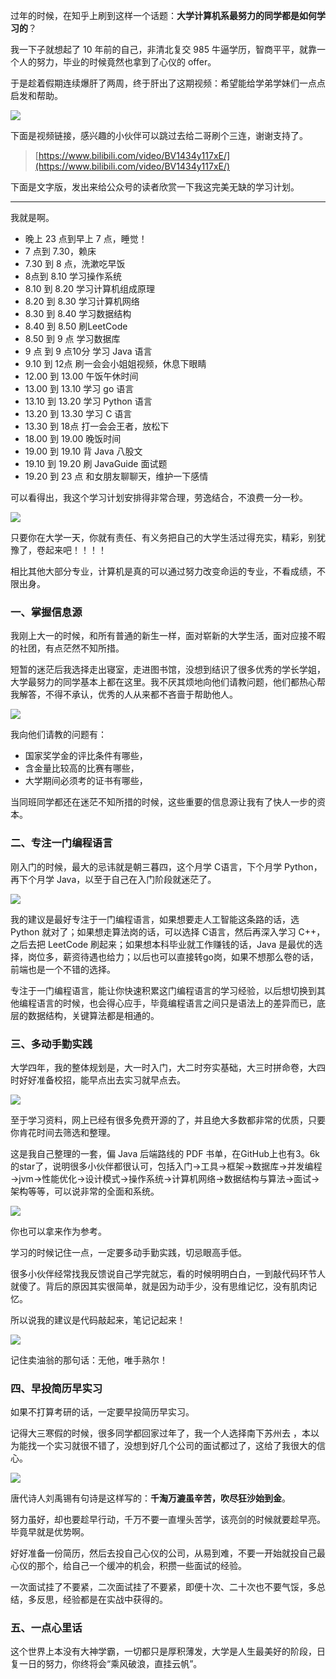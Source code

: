 过年的时候，在知乎上刷到这样一个话题：**大学计算机系最努力的同学都是如何学习的**？

我一下子就想起了 10 年前的自己，非清北复交 985 牛逼学历，智商平平，就靠一个人的努力，毕业的时候竟然也拿到了心仪的 offer。

于是趁着假期连续爆肝了两周，终于肝出了这期视频：希望能给学弟学妹们一点点启发和帮助。

![](http://cdn.tobebetterjavaer.com/tobebetterjavaer/images/images/xianliaolaoke/daxue-nuli-jisuanji-1.jpg)

下面是视频链接，感兴趣的小伙伴可以跳过去给二哥刷个三连，谢谢支持了。

>[https://www.bilibili.com/video/BV1434y117xE/](https://www.bilibili.com/video/BV1434y117xE/)

下面是文字版，发出来给公众号的读者欣赏一下我这完美无缺的学习计划。

------

我就是啊。

- 晚上 23 点到早上 7 点，睡觉！
- 7 点到 7.30，赖床
- 7.30 到 8 点，洗漱吃早饭
- 8点到 8.10 学习操作系统
- 8.10 到 8.20 学习计算机组成原理
- 8.20 到 8.30 学习计算机网络
- 8.30 到 8.40 学习数据结构
- 8.40 到 8.50 刷LeetCode
- 8.50 到 9 点 学习数据库
- 9 点 到 9 点10分 学习 Java 语言
- 9.10 到 12点 刷一会会小姐姐视频，休息下眼睛
- 12.00 到 13.00 午饭午休时间
- 13.00 到 13.10 学习 go 语言
- 13.10 到 13.20 学习 Python 语言
- 13.20 到 13.30 学习 C 语言
- 13.30 到 18点 打一会会王者，放松下
- 18.00 到 19.00 晚饭时间
- 19.00 到 19.10 背 Java 八股文
- 19.10 到 19.20 刷 JavaGuide 面试题
- 19.20 到 23 点 和女朋友聊聊天，维护一下感情

可以看得出，我这个学习计划安排得非常合理，劳逸结合，不浪费一分一秒。


![](http://cdn.tobebetterjavaer.com/tobebetterjavaer/images/images/xianliaolaoke/daxue-nuli-jisuanji-2.gif)


只要你在大学一天，你就有责任、有义务把自己的大学生活过得充实，精彩，别犹豫了，卷起来吧！！！！

相比其他大部分专业，计算机是真的可以通过努力改变命运的专业，不看成绩，不限出身。

### 一、掌握信息源

我刚上大一的时候，和所有普通的新生一样，面对崭新的大学生活，面对应接不暇的社团，有点茫然不知所措。

短暂的迷茫后我选择走出寝室，走进图书馆，没想到结识了很多优秀的学长学姐，大学最努力的同学基本上都在这里。我不厌其烦地向他们请教问题，他们都热心帮我解答，不得不承认，优秀的人从来都不吝啬于帮助他人。

![](http://cdn.tobebetterjavaer.com/tobebetterjavaer/images/images/xianliaolaoke/daxue-nuli-jisuanji-3.jpg)


我向他们请教的问题有：

- 国家奖学金的评比条件有哪些，
- 含金量比较高的比赛有哪些，
- 大学期间必须考的证书有哪些，

当同班同学都还在迷茫不知所措的时候，这些重要的信息源让我有了快人一步的资本。

### 二、专注一门编程语言

刚入门的时候，最大的忌讳就是朝三暮四，这个月学 C语言，下个月学 Python，再下个月学 Java，以至于自己在入门阶段就迷茫了。

![](http://cdn.tobebetterjavaer.com/tobebetterjavaer/images/images/xianliaolaoke/daxue-nuli-jisuanji-4.jpeg)

我的建议是最好专注于一门编程语言，如果想要走人工智能这条路的话，选 Python 就对了；如果想走算法岗的话，可以选择 C语言，然后再深入学习 C++，之后去把 LeetCode 刷起来；如果想本科毕业就工作赚钱的话，Java 是最优的选择，岗位多，薪资待遇也给力；以后也可以直接转go岗，如果不想那么卷的话，前端也是一个不错的选择。

专注于一门编程语言，能让你快速积累这门编程语言的学习经验，以后想切换到其他编程语言的时候，也会得心应手，毕竟编程语言之间只是语法上的差异而已，底层的数据结构，关键算法都是相通的。

### 三、多动手勤实践

大学四年，我的整体规划是，大一时入门，大二时夯实基础，大三时拼命卷，大四时好好准备校招，能早点出去实习就早点去。


![](http://cdn.tobebetterjavaer.com/tobebetterjavaer/images/images/xianliaolaoke/daxue-nuli-jisuanji-5.jpg)


至于学习资料，网上已经有很多免费开源的了，并且绝大多数都非常的优质，只要你肯花时间去筛选和整理。

这是我自己整理的一套，偏 Java 后端路线的 PDF 书单，在GitHub上也有3。6k的star了，说明很多小伙伴都很认可，包括入门→工具→框架→数据库→并发编程→jvm→性能优化→设计模式→操作系统→计算机网络→数据结构与算法→面试→架构等等，可以说非常的全面和系统。

![](http://cdn.tobebetterjavaer.com/tobebetterjavaer/images/images/xianliaolaoke/daxue-nuli-jisuanji-6.jpg)

你也可以拿来作为参考。

学习的时候记住一点，一定要多动手勤实践，切忌眼高手低。

很多小伙伴经常找我反馈说自己学完就忘，看的时候明明白白，一到敲代码环节人就傻了。背后的原因其实很简单，就是因为动手少，没有思维记忆，没有肌肉记忆。

所以说我的建议是代码敲起来，笔记记起来！

![](http://cdn.tobebetterjavaer.com/tobebetterjavaer/images/images/xianliaolaoke/daxue-nuli-jisuanji-7.gif)


记住卖油翁的那句话：无他，唯手熟尔！

### 四、早投简历早实习

如果不打算考研的话，一定要早投简历早实习。

记得大三寒假的时候，很多同学都回家过年了，我一个人选择南下苏州去 ，本以为能找一个实习就很不错了，没想到好几个公司的面试都过了，这给了我很大的信心。

![](http://cdn.tobebetterjavaer.com/tobebetterjavaer/images/images/xianliaolaoke/daxue-nuli-jisuanji-8.jpeg)


唐代诗人刘禹锡有句诗是这样写的：**千淘万漉虽辛苦，吹尽狂沙始到金**。

努力虽好，却也要趁早行动，千万不要一直埋头苦学，该亮剑的时候就要趁早亮。毕竟早就是优势啊。

好好准备一份简历，然后去投自己心仪的公司，从易到难，不要一开始就投自己最心仪的那个，给自己一个缓冲的机会，积攒一些面试的经验。

一次面试挂了不要紧，二次面试挂了不要紧，即便十次、二十次也不要气馁，多总结，多反思，经验都是在实战中获得的。

### 五、一点心里话

这个世界上本没有大神学霸，一切都只是厚积薄发，大学是人生最美好的阶段，日复一日的努力，你终将会“乘风破浪，直挂云帆”。
